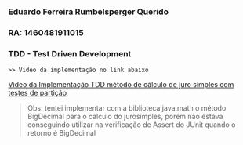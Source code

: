 ### Eduardo Ferreira Rumbelsperger Querido
### RA: 1460481911015


### TDD - Test Driven Development 
	
	>> Video da implementação no link abaixo
	
[Video da Implementação TDD método de cálculo de juro simples com testes de partição](https://youtu.be/W1OQxCPkU8o) 

> Obs: tentei implementar com a biblioteca java.math o método BigDecimal para o calculo do jurosimples, porém não estava conseguindo utilizar na verificação de Assert do JUnit quando o retorno é BigDecimal

